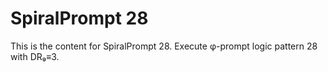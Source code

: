 # SpiralPrompt 28

This is the content for SpiralPrompt 28.
Execute φ-prompt logic pattern 28 with DR₉≡3.